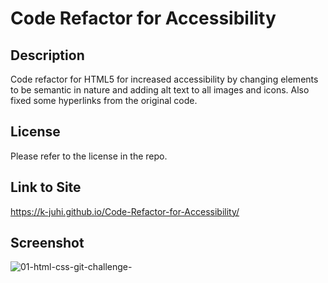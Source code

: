 # Code Refactor for Accessibility
## Description
Code refactor for HTML5 for increased accessibility by changing elements to be semantic in nature and adding alt text to all images and icons. Also fixed some hyperlinks from the original code.

## License
Please refer to the license in the repo.

## Link to Site
https://k-juhi.github.io/Code-Refactor-for-Accessibility/

## Screenshot
![01-html-css-git-challenge-](https://user-images.githubusercontent.com/118415313/206904971-d30c73d0-3cbe-498b-82da-981ec86bfebd.png)
